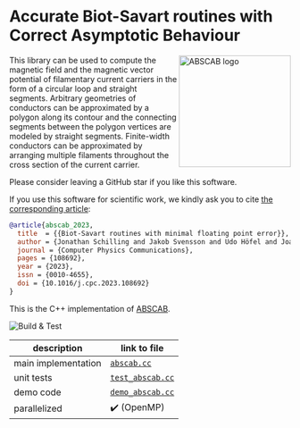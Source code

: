 # Accurate Biot-Savart routines with Correct Asymptotic Behaviour
<img src="abscab_logo.png" alt="ABSCAB logo" width="200" align="right"/>

This library can be used to compute the magnetic field and the magnetic vector potential
of filamentary current carriers in the form of a circular loop and straight segments.
Arbitrary geometries of conductors can be approximated by a polygon along its contour
and the connecting segments between the polygon vertices are modeled by straight segments.
Finite-width conductors can be approximated by arranging multiple filaments
throughout the cross section of the current carrier.

Please consider leaving a GitHub star if you like this software.

If you use this software for scientific work,
we kindly ask you to cite [the corresponding article](https://doi.org/10.1016/j.cpc.2023.108692):
```bibtex
@article{abscab_2023,
  title  = {{Biot-Savart routines with minimal floating point error}},
  author = {Jonathan Schilling and Jakob Svensson and Udo Höfel and Joachim Geiger and Henning Thomsen},
  journal = {Computer Physics Communications},
  pages = {108692},
  year = {2023},
  issn = {0010-4655},
  doi = {10.1016/j.cpc.2023.108692}
}
```

This is the C++ implementation of [ABSCAB](https://github.com/jonathanschilling/abscab).

![Build & Test](https://github.com/jonathanschilling/abscab-cpp/actions/workflows/build.yml/badge.svg)

| description         | link to file |
| ------------------- | ----------------------------------------- |
| main implementation | [`abscab.cc`](abscab/abscab.cc)           |
| unit tests          | [`test_abscab.cc`](abscab/test_abscab.cc) |
| demo code           | [`demo_abscab.cc`](abscab/demo_abscab.cc) |
| parallelized        | :heavy_check_mark: (OpenMP)               |

